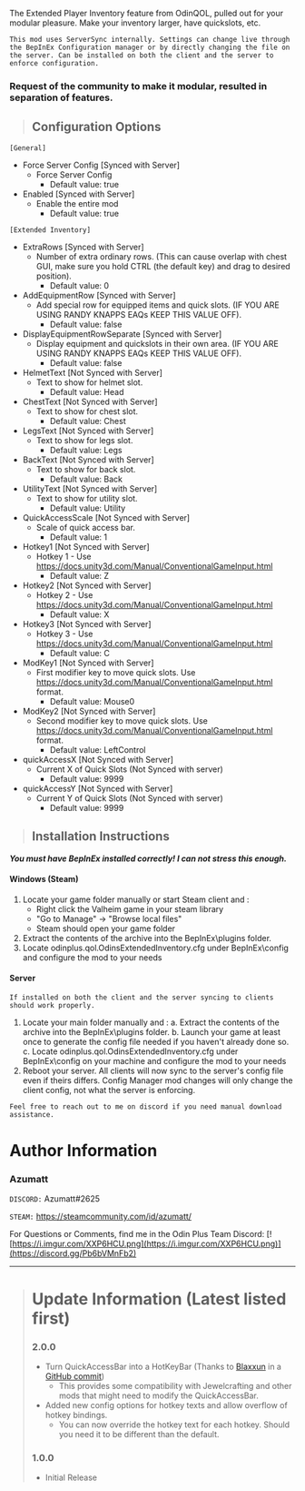 ﻿The Extended Player Inventory feature from OdinQOL, pulled out for your modular pleasure. Make your inventory larger, have quickslots, etc.


`This mod uses ServerSync internally. Settings can change live through the BepInEx Configuration manager or by directly changing the file on the server. Can be installed on both the client and the server to enforce configuration.`


### Request of the community to make it modular, resulted in separation of features.


> ## Configuration Options
`[General]`

* Force Server Config [Synced with Server]
    * Force Server Config
        * Default value: true
* Enabled  [Synced with Server]
    * Enable the entire mod
        * Default value: true

 `[Extended Inventory]`
* ExtraRows [Synced with Server]
    * Number of extra ordinary rows. (This can cause overlap with chest GUI, make sure you hold CTRL (the default key) and drag to desired position).
        * Default value: 0
* AddEquipmentRow [Synced with Server]
    * Add special row for equipped items and quick slots. (IF YOU ARE USING RANDY KNAPPS EAQs KEEP THIS VALUE OFF).
        * Default value: false
* DisplayEquipmentRowSeparate [Synced with Server]
    * Display equipment and quickslots in their own area. (IF YOU ARE USING RANDY KNAPPS EAQs KEEP THIS VALUE OFF).
        * Default value: false
* HelmetText [Not Synced with Server]
    * Text to show for helmet slot.
        * Default value: Head
* ChestText [Not Synced with Server]
    * Text to show for chest slot.
        * Default value: Chest
* LegsText [Not Synced with Server]
    * Text to show for legs slot.
        * Default value: Legs
* BackText [Not Synced with Server]
    * Text to show for back slot.
        * Default value: Back
* UtilityText [Not Synced with Server]
    * Text to show for utility slot.
        * Default value: Utility
* QuickAccessScale [Not Synced with Server]
    * Scale of quick access bar.
        * Default value: 1
* Hotkey1 [Not Synced with Server]
    * Hotkey 1 - Use https://docs.unity3d.com/Manual/ConventionalGameInput.html
        * Default value: Z
* Hotkey2 [Not Synced with Server]
    * Hotkey 2 - Use https://docs.unity3d.com/Manual/ConventionalGameInput.html
        * Default value: X
* Hotkey3 [Not Synced with Server]
    * Hotkey 3 - Use https://docs.unity3d.com/Manual/ConventionalGameInput.html
        * Default value: C
* ModKey1 [Not Synced with Server]
    * First modifier key to move quick slots. Use https://docs.unity3d.com/Manual/ConventionalGameInput.html format.
        * Default value: Mouse0
* ModKey2 [Not Synced with Server]
    * Second modifier key to move quick slots. Use https://docs.unity3d.com/Manual/ConventionalGameInput.html format.
        * Default value: LeftControl
* quickAccessX [Not Synced with Server]
    * Current X of Quick Slots (Not Synced with server)
        * Default value: 9999
* quickAccessY [Not Synced with Server]
    * Current Y of Quick Slots (Not Synced with server)
        * Default value: 9999


> ## Installation Instructions
***You must have BepInEx installed correctly! I can not stress this enough.***

#### Windows (Steam)
1. Locate your game folder manually or start Steam client and :
    * Right click the Valheim game in your steam library
    * "Go to Manage" -> "Browse local files"
    * Steam should open your game folder
2. Extract the contents of the archive into the BepInEx\plugins folder.
3. Locate odinplus.qol.OdinsExtendedInventory.cfg under BepInEx\config and configure the mod to your needs

#### Server

`If installed on both the client and the server syncing to clients should work properly.`
1. Locate your main folder manually and :
   a. Extract the contents of the archive into the BepInEx\plugins folder.
   b. Launch your game at least once to generate the config file needed if you haven't already done so.
   c. Locate odinplus.qol.OdinsExtendedInventory.cfg under BepInEx\config on your machine and configure the mod to your needs
2. Reboot your server. All clients will now sync to the server's config file even if theirs differs. Config Manager mod changes will only change the client config, not what the server is enforcing.


`Feel free to reach out to me on discord if you need manual download assistance.`


# Author Information

### Azumatt

`DISCORD:` Azumatt#2625

`STEAM:` https://steamcommunity.com/id/azumatt/


For Questions or Comments, find me in the Odin Plus Team Discord:
[![https://i.imgur.com/XXP6HCU.png](https://i.imgur.com/XXP6HCU.png)](https://discord.gg/Pb6bVMnFb2)

***
> # Update Information (Latest listed first)
> ### 2.0.0
> - Turn QuickAccessBar into a HotKeyBar (Thanks to [Blaxxun](https://github.com/blaxxun-boop) in a [GitHub commit](https://github.com/AzumattDev/OdinPlusQOLMods/commit/56f5d28a98c24b9a965463ae0720ab62582de25d))
>     - This provides some compatibility with Jewelcrafting and other mods that might need to modify the QuickAccessBar.
> - Added new config options for hotkey texts and allow overflow of hotkey bindings.
>     - You can now override the hotkey text for each hotkey. Should you need it to be different than the default. 
> ### 1.0.0
> - Initial Release
